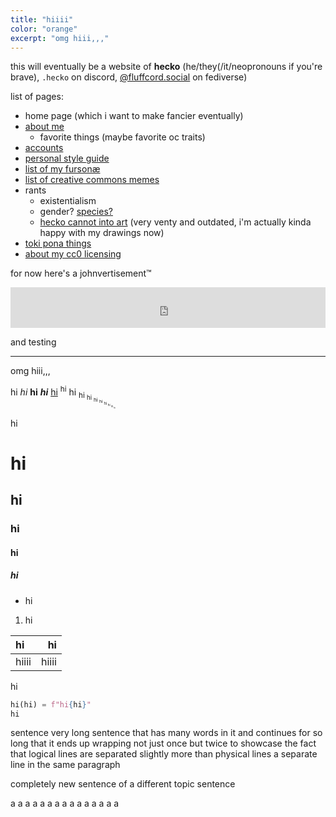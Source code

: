 ```yaml
---
title: "hiiii"
color: "orange"
excerpt: "omg hiii,,,"
---
```


this will eventually be a website of **hecko** (he/they(/it/neopronouns if you're brave), `.hecko` on discord, <a rel="me" href="https://fluffcord.social/@hecko">@fluffcord.social</a> on fediverse)

list of pages:
- home page (which i want to make fancier eventually)
- [about me](/about/)
	- favorite things (maybe favorite oc traits)
- [accounts](/accounts/)
- [personal style guide](/style-guide/)
- [list of my fursonæ](/fursonae/)
- [list of creative commons memes](/gnu-slash-memes/)
- rants
	- existentialism
	- gender? [species?](https://cohost.org/hecko/post/2089141-notes-on-quest-for)
	- [hecko cannot into art](/hecko-cannot-into-art/) (very venty and outdated, i'm actually kinda happy with my drawings now)
- [toki pona things](/toki-pona/)
- [about my cc0 licensing](/cc0/)

for now here's a johnvertisement™

<iframe src="https://john.citrons.xyz/embed?ref=hecko.my.to" style="display:block;margin-left:auto;margin-right:auto;width:100%;max-width:732px;max-height:94px;aspect-ratio:732/94;border:none;"></iframe>

and testing

---

omg hiii,,,

hi *hi* **hi** ***hi*** [hi](/a/b) <sup>hi</sup> hi <sub>hi <sub>hi <sub>hi <sub>hi <sub>hi <sub>hi <sub>hi <sub>hi</sub></sub></sub></sub></sub></sub></sub></sub>

hi

# hi
## hi
### hi
#### hi
##### hi

- hi

1. hi

| hi | hi |
| :- | -: |
| hiiii | hiiii |

hi

```python
hi(hi) = f"hi{hi}"
hi
```

sentence
very long sentence that has many words in it and continues for so long that it ends up wrapping not just once but twice to showcase the fact that logical lines are separated slightly more than physical lines
a separate line in the same paragraph

completely new sentence of a different topic
sentence

a
a
a
a
a
a
a
a
a
a
a
a
a
a
a
